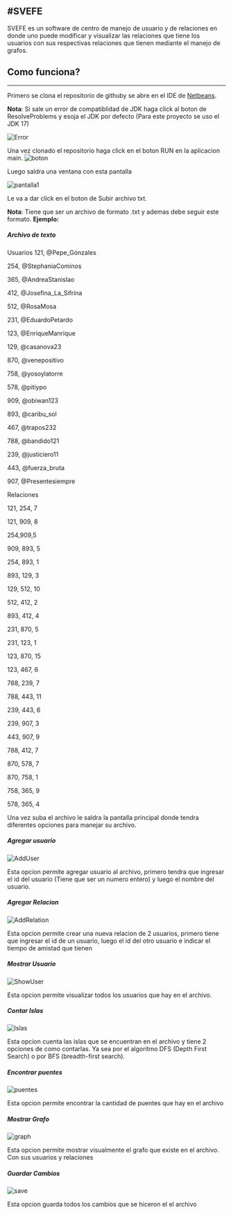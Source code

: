 ## #SVEFE

SVEFE es un software de centro de manejo de usuario y de relaciones en donde uno puede modificar y visualizar las relaciones que tiene los usuarios con sus respectivas relaciones que tienen mediante el manejo de grafos.

## Como funciona?

---

Primero se clona el repositorio de githuby se abre en el IDE de [Netbeans](https://netbeans.apache.org/ "Netbeans").

**Nota**: Si sale un error de compatiblidad de JDK haga click al boton de ResolveProblems y esoja el JDK por defecto (Para este proyecto se uso el JDK 17)

![Error](./images/error.png)

Una vez clonado el repositorio haga click en el boton RUN en la aplicacion main.
![boton](./images/boton.png)

Luego saldra una ventana con esta pantalla

![pantalla1](./images/Untitled.png)

Le va a dar click en el boton de Subir archivo txt.

**Nota**: Tiene que ser un archivo de formato .txt y ademas debe seguir este formato.
**Ejemplo:**

##### Archivo de texto

Usuarios
121, @Pepe_Gónzales

254, @StephaniaCominos

365, @AndreaStanislao

412, @Josefina_La_Sifrina

512, @RosaMosa

231, @EduardoPetardo

123, @EnriqueManrique

129, @casanova23

870, @venepositivo

758, @yosoylatorre

578, @pitiypo

909, @obiwan123

893, @caribu_sol

467, @trapos232

788, @bandido121

239, @justiciero11

443, @fuerza_bruta

907, @Presentesiempre

Relaciones

121, 254, 7

121, 909, 8

254,909,5

909, 893, 5

254, 893, 1

893, 129, 3

129, 512, 10

512, 412, 2

893, 412, 4

231, 870, 5

231, 123, 1

123, 870, 15

123, 467, 6

788, 239, 7

788, 443, 11

239, 443, 6

239, 907, 3

443, 907, 9

788, 412, 7

870, 578, 7

870, 758, 1

758, 365, 9

578, 365, 4

Una vez suba el archivo le saldra la pantalla principal donde tendra diferentes opciones para manejar su archivo.

##### Agregar usuario

![AddUser](./images/AgregarUsuario.png)

Esta opcion permite agregar usuario al archivo, primero tendra que ingresar el id del usuario (Tiene que ser un numero entero) y luego el nombre del usuario.

##### Agregar Relacion

![AddRelation](./images/Relacion.png)

Esta opcion permite crear una nueva relacion de 2 usuarios, primero tiene que ingresar el id de un usuario, luego el id del otro usuario e indicar el tiempo de amistad que tienen

##### Mostrar Usuario

![ShowUser](./images/Mostar.png)

Esta opcion permite visualizar todos los usuarios que hay en el archivo.

##### Contar Islas

![Islas](./images/islas.png)

Esta opcion cuenta las islas que se encuentran en el archivo y tiene 2 opciones de como contarlas. Ya sea por el algoritmo DFS (Depth First Search) o por BFS (breadth-first search).

##### Encontrar puentes

![puentes](./images/puentes.png)

Esta opcion permite encontrar la cantidad de puentes que hay en el archivo

##### Mostrar Grafo

![graph](./images/grafico.png)

Esta opcion permite mostrar visualmente el grafo que existe en el archivo. Con sus usuarios y relaciones

##### Guardar Cambios

![save](./images/save.png)

Esta opcion guarda todos los cambios que se hiceron el el archivo

